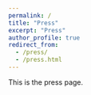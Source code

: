 ```yaml
---
permalink: /
title: "Press"
excerpt: "Press"
author_profile: true
redirect_from: 
  - /press/
  - /press.html
---
```


This is the press page.